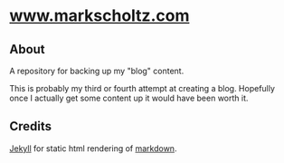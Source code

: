 # www.markscholtz.com #

## About ##

A repository for backing up my "blog" content.

This is probably my third or fourth attempt at creating a blog. Hopefully once
I actually get some content up it would have been worth it.

## Credits ##

[Jekyll](http://github.com/mojombo/jekyll) for static html rendering of [markdown](http://daringfireball.net/projects/markdown).
